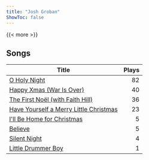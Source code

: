 ```yaml
---
title: "Josh Groban"
ShowToc: false
---
```


{{< more >}}

## Songs
Title | Plays 
----- | -----: 
[O Holy Night](/songs/o-holy-night) | 82
[Happy Xmas (War Is Over)](/songs/happy-xmas-war-is-over) | 40
[The First Noël (with Faith Hill)](/songs/the-first-noel-with-faith-hill) | 36
[Have Yourself a Merry Little Christmas](/songs/have-yourself-a-merry-little-christmas) | 23
[I'll Be Home for Christmas](/songs/ill-be-home-for-christmas) | 5
[Believe](/songs/believe) | 5
[Silent Night](/songs/silent-night) | 4
[Little Drummer Boy](/songs/little-drummer-boy) | 1

